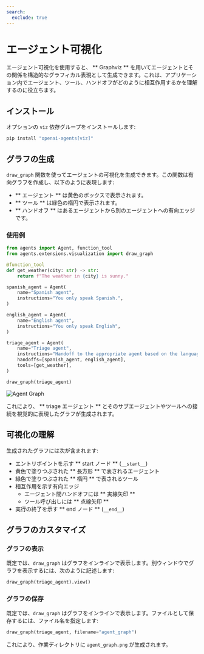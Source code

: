 ```yaml
---
search:
  exclude: true
---
```

# エージェント可視化

エージェント可視化を使用すると、 ** Graphviz ** を用いてエージェントとその関係を構造的なグラフィカル表現として生成できます。これは、アプリケーション内でエージェント、ツール、ハンドオフがどのように相互作用するかを理解するのに役立ちます。

## インストール

オプションの `viz` 依存グループをインストールします:

```bash
pip install "openai-agents[viz]"
```

## グラフの生成

`draw_graph` 関数を使ってエージェントの可視化を生成できます。この関数は有向グラフを作成し、以下のように表現します:

- ** エージェント ** は黄色のボックスで表示されます。  
- ** ツール ** は緑色の楕円で表示されます。  
- ** ハンドオフ ** はあるエージェントから別のエージェントへの有向エッジです。  

### 使用例

```python
from agents import Agent, function_tool
from agents.extensions.visualization import draw_graph

@function_tool
def get_weather(city: str) -> str:
    return f"The weather in {city} is sunny."

spanish_agent = Agent(
    name="Spanish agent",
    instructions="You only speak Spanish.",
)

english_agent = Agent(
    name="English agent",
    instructions="You only speak English",
)

triage_agent = Agent(
    name="Triage agent",
    instructions="Handoff to the appropriate agent based on the language of the request.",
    handoffs=[spanish_agent, english_agent],
    tools=[get_weather],
)

draw_graph(triage_agent)
```

![Agent Graph](../assets/images/graph.png)

これにより、 ** triage エージェント ** とそのサブエージェントやツールへの接続を視覚的に表現したグラフが生成されます。

## 可視化の理解

生成されたグラフには次が含まれます:

- エントリポイントを示す ** start ノード ** (`__start__`)  
- 黄色で塗りつぶされた ** 長方形 ** で表されるエージェント  
- 緑色で塗りつぶされた ** 楕円 ** で表されるツール  
- 相互作用を示す有向エッジ  
  - エージェント間ハンドオフには ** 実線矢印 **  
  - ツール呼び出しには ** 点線矢印 **  
- 実行の終了を示す ** end ノード ** (`__end__`)  

## グラフのカスタマイズ

### グラフの表示
既定では、`draw_graph` はグラフをインラインで表示します。別ウィンドウでグラフを表示するには、次のように記述します:

```python
draw_graph(triage_agent).view()
```

### グラフの保存
既定では、`draw_graph` はグラフをインラインで表示します。ファイルとして保存するには、ファイル名を指定します:

```python
draw_graph(triage_agent, filename="agent_graph")
```

これにより、作業ディレクトリに `agent_graph.png` が生成されます。